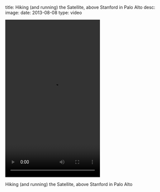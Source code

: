 title: Hiking (and running) the Satellite, above Stanford in Palo Alto 
desc: 
image: 
date: 2013-08-08
type: video

<video width="300" height="500" controls>
    <source src="/static/media/57686232588.mp4" type="video/mp4">
</video>
<div class="caption"><p>Hiking (and running) the Satellite, above Stanford in Palo Alto</p> </div>

